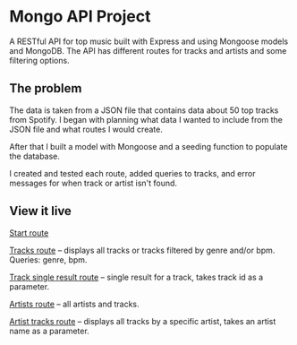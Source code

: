 # Mongo API Project
A RESTful API for top music built with Express and using Mongoose models and MongoDB.
The API has different routes for tracks and artists and some filtering options.

## The problem
The data is taken from a JSON file that contains data about 50 top tracks from Spotify. I began with planning what data I wanted to include from the JSON file and what routes I would create.

After that I built a model with Mongoose and a seeding function to populate the database.

I created and tested each route, added queries to tracks, and error messages for when track or artist isn't found.

## View it live

[Start route](https://mongo-top-music.herokuapp.com/)

[Tracks route](https://mongo-top-music.herokuapp.com/tracks?genre=pop&bpm=117) –  displays all tracks or tracks filtered by genre and/or bpm. Queries: genre, bpm.

[Track single result route](https://mongo-top-music.herokuapp.com/tracks/5e400d8aa1f71c00231cf997) – single result for a track, takes track id as a parameter.

[Artists route](https://mongo-top-music.herokuapp.com/artists) – all artists and tracks.

[Artist tracks route](https://mongo-top-music.herokuapp.com/artists/Ed%20Sheeran/tracks) – displays all tracks by a specific artist, takes an artist name as a parameter.
